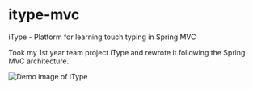 # itype-mvc
iType - Platform for learning touch typing in Spring MVC

Took my 1st year team project iType and rewrote it following the Spring MVC architecture.

![Demo image of iType](https://github.com/andreivoda/itype-mvc/blob/main/demo.png?raw=true)
